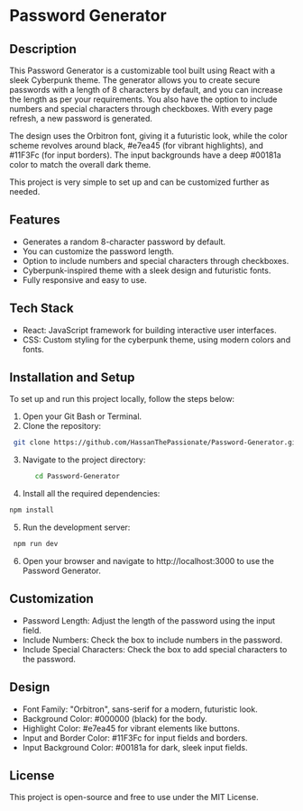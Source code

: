 # Password Generator




## Description

This Password Generator is a customizable tool built using React with a sleek Cyberpunk theme. The generator allows you to create secure passwords with a length of 8 characters by default, and you can increase the length as per your requirements. You also have the option to include numbers and special characters through checkboxes. With every page refresh, a new password is generated.

The design uses the Orbitron font, giving it a futuristic look, while the color scheme revolves around black, #e7ea45 (for vibrant highlights), and #11F3Fc (for input borders). The input backgrounds have a deep #00181a color to match the overall dark theme.

This project is very simple to set up and can be customized further as needed.

## Features

- Generates a random 8-character password by default.
- You can customize the password length.
- Option to include numbers and special characters through checkboxes.
- Cyberpunk-inspired theme with a sleek design and futuristic fonts.
- Fully responsive and easy to use.

## Tech Stack

- React: JavaScript framework for building interactive user interfaces.
- CSS: Custom styling for the cyberpunk theme, using modern colors and fonts.

## Installation and Setup

To set up and run this project locally, follow the steps below:

1. Open your Git Bash or Terminal.
2. Clone the repository:

```bash
 git clone https://github.com/HassanThePassionate/Password-Generator.git
```

3. Navigate to the project directory:

   ```bash
      cd Password-Generator
   ```

4. Install all the required dependencies:

```bash
npm install
```

5. Run the development server:

```bash
 npm run dev
```

6. Open your browser and navigate to http://localhost:3000 to use the Password Generator.

## Customization

- Password Length: Adjust the length of the password using the input field.
- Include Numbers: Check the box to include numbers in the password.
- Include Special Characters: Check the box to add special characters to the password.

## Design

- Font Family: "Orbitron", sans-serif for a modern, futuristic look.
- Background Color: #000000 (black) for the body.
- Highlight Color: #e7ea45 for vibrant elements like buttons.
- Input and Border Color: #11F3Fc for input fields and borders.
- Input Background Color: #00181a for dark, sleek input fields.

## License

This project is open-source and free to use under the MIT License.
